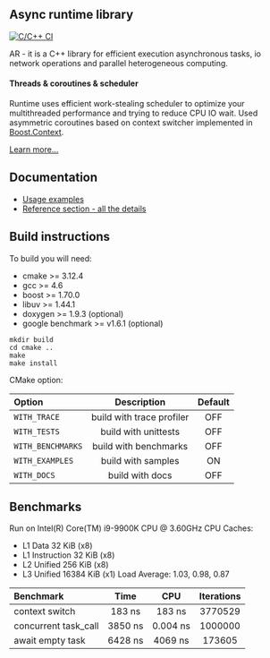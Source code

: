 ## Async runtime library

[![C/C++ CI](https://github.com/fdimushka/async_runtime/actions/workflows/build.yml/badge.svg?branch=master)](https://github.com/fdimushka/async_runtime/actions/workflows/build.yml)

AR - it is a C++ library for efficient execution asynchronous tasks, io network operations and parallel heterogeneous computing. 

#### Threads & coroutines & scheduler
Runtime uses efficient work-stealing scheduler to optimize your multithreaded performance and trying to reduce CPU IO wait.
Used asymmetric coroutines based on context switcher implemented in [Boost.Context](https://github.com/boostorg/context).

[Learn more...](docs/arch.md)


## Documentation
* [Usage examples](docs/usage.md)
* [Reference section - all the details](docs/readme.md)


## Build instructions
To build you will need:

* cmake >= 3.12.4
* gcc >= 4.6
* boost >= 1.70.0
* libuv >= 1.44.1
* doxygen >= 1.9.3 (optional)
* google benchmark >= v1.6.1 (optional)

```
mkdir build
cd cmake ..
make 
make install
``` 

CMake option:

| Option            | Description                       | Default  |
| :---              |    :----:                         | :----:   |
| `WITH_TRACE`      | build with trace profiler         | OFF      |
| `WITH_TESTS`      | build with unittests              | OFF      |
| `WITH_BENCHMARKS` | build with benchmarks             | OFF      |
| `WITH_EXAMPLES`   | build with samples                | ON       |
| `WITH_DOCS`       | build with docs                   | OFF      |

## Benchmarks
Run on Intel(R) Core(TM) i9-9900K CPU @ 3.60GHz
CPU Caches:
- L1 Data 32 KiB (x8)
- L1 Instruction 32 KiB (x8)
- L2 Unified 256 KiB (x8)
- L3 Unified 16384 KiB (x1)
  Load Average: 1.03, 0.98, 0.87

|Benchmark            |         Time       |      CPU  | Iterations|
| :---                |    :----:          | :----:    | :----:    |
|context switch       |       183 ns       |   183 ns  |    3770529|
|concurrent task_call |      3850 ns       | 0.004 ns  |    1000000|
|await empty task     |      6428 ns       |  4069 ns  |     173605|
